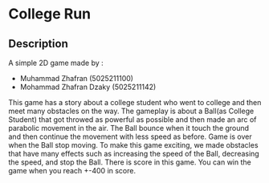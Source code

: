 # College Run
## Description
A simple 2D game made by :
- Muhammad Zhafran        (5025211100)
- Mohammad Zhafran Dzaky  (5025211142)

This game has a story about a college student who went to college and then meet many obstacles on the way.
The gameplay is about a Ball(as College Student) that got throwed as powerful as possible and then made an arc of parabolic movement in the air.
The Ball bounce when it touch the ground and then continue the movement with less speed as before.
Game is over when the Ball stop moving.
To make this game exciting, we made obstacles that have many effects such as increasing the speed of the Ball, decreasing the speed, and stop the Ball.
There is score in this game. You can win the game when you reach +-400 in score.

